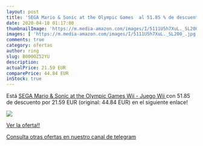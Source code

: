 ```yaml
---
layout: post
title: 'SEGA Mario & Sonic at the Olympic Games  al 51.85 % de descuento'
date: 2020-04-18 01:17:08
thumbnailImage: 'https://m.media-amazon.com/images/I/5111U5h7XuL._SL200_.jpg'
images: [ 'https://m.media-amazon.com/images/I/5111U5h7XuL._SL200_.jpg' ]
comments: true
category: ofertas
author: ring
slug: B000OZ52YU
description:
actualPrice: 21.59 EUR
comparePrice: 44.84 EUR
inStock: true
---
```


Está [SEGA Mario & Sonic at the Olympic Games  Wii - Juego  Wii ](https://www.amazon.com/dp/B000OZ52YU/?tag=redken08-20) con 51.85 de descuento por 21.59 EUR (original: 44.84 EUR) en el siguiente enlace!

[![](https://m.media-amazon.com/images/I/5111U5h7XuL._SL200_.jpg)](https://www.amazon.com/dp/B000OZ52YU/?tag=redken08-20)

[Ver la oferta!!](https://www.amazon.com/dp/B000OZ52YU/?tag=redken08-20)

[Consulta otras ofertas en nuestro canal de telegram](https://t.me/s/ofertas25)
